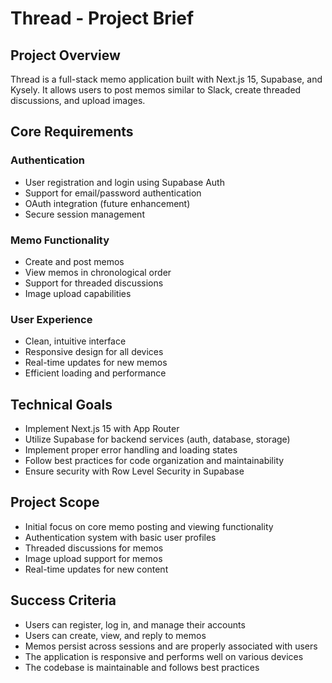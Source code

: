 # Thread - Project Brief

## Project Overview

Thread is a full-stack memo application built with Next.js 15, Supabase, and Kysely. It allows users to post memos similar to Slack, create threaded discussions, and upload images.

## Core Requirements

### Authentication

- User registration and login using Supabase Auth
- Support for email/password authentication
- OAuth integration (future enhancement)
- Secure session management

### Memo Functionality

- Create and post memos
- View memos in chronological order
- Support for threaded discussions
- Image upload capabilities

### User Experience

- Clean, intuitive interface
- Responsive design for all devices
- Real-time updates for new memos
- Efficient loading and performance

## Technical Goals

- Implement Next.js 15 with App Router
- Utilize Supabase for backend services (auth, database, storage)
- Implement proper error handling and loading states
- Follow best practices for code organization and maintainability
- Ensure security with Row Level Security in Supabase

## Project Scope

- Initial focus on core memo posting and viewing functionality
- Authentication system with basic user profiles
- Threaded discussions for memos
- Image upload support for memos
- Real-time updates for new content

## Success Criteria

- Users can register, log in, and manage their accounts
- Users can create, view, and reply to memos
- Memos persist across sessions and are properly associated with users
- The application is responsive and performs well on various devices
- The codebase is maintainable and follows best practices
